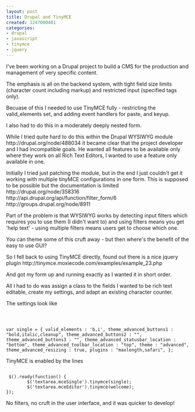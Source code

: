```yaml
---
layout: post
title: Drupal and TinyMCE
created: 1247000401
categories:
- drupal
- javascript
- tinymce
- jquery
---
```

<p>
I've been working on a Drupal project to build a CMS for the production and management of very specific content.
</p>
<p>
The emphasis is all on the  backend system, with tight field size limits (character count including markup) and restricted input (specified tags only).
</p>
<p>
Becuase of this I needed to use TinyMCE fully - restricting the  valid_elements set, and adding event handlers for paste, and keyup.
</p>
<p>
I also had to do this in a moderately deeply nested form.
</p>
<p>
While I tried quite hard to do this within the Drupal WYSIWYG module  http://drupal.org/node/488034 it became clear that the project developer and I had incompatible goals. He wanted all features to be available only where they work on all Rich Text Editors, I wanted to use a feature only available in one.
</p>
<p>
Initially I tried just patching the module, but in the end I just couldn't get it working with multiple tinyMCE configurations in one form. This is supposed to be possible but the documentation is limited  http://drupal.org/node/358316 http://api.drupal.org/api/function/filter_form/6 http://groups.drupal.org/node/8911
</p>
<p>
Part of the problem is that WYSIWYG works by detecting input filters which requires you to use them (I didn't want to) and using filters means you get 'help text' - using multiple filters means users get to choose which one. 
</p>
<p>
You can theme some of this cruft away - but then where's the benefit   of the easy to use GUI?  
</p>
<p>
So I fell back to using TinyMCE directly, found out there is a nice jquery plugin http://tinymce.moxiecode.com/examples/example_23.php
</p>
<p>
And got my form up and running exactly as I wanted it in short order.
</p>
<p>
All I had to do was assign a class to the fields I wanted to be rich text editable,  create my settings, and adapt an existing character counter.
</p>
<p>
The settings look like
</p>
<p>
<code>

var single = {
    valid_elements                    : 'b,i',
    theme_advanced_buttons1           : "bold,italic,cleanup",
    theme_advanced_buttons2           : "",
    theme_advanced_buttons3           : "",
    theme_advanced_statusbar_location : "bottom",
    theme_advanced_toolbar_location   : "top",
    theme                             : "advanced",
    theme_advanced_resizing           : true,
    plugins                           : "maxlength,safari",
};
</code>
<p>
 TinyMCE is enabled by the lines
</p>
<code>
 $().ready(function() {
        $('textarea.mceSingle').tinymce(single);
        $('textarea.mceEditor').tinymce(welcome);
});
</code><p>
No filters, no cruft in the user interface, and it was quicker to develop!
</p>
<p>
&nbsp;
</p>
<p>
<br />
</p>
